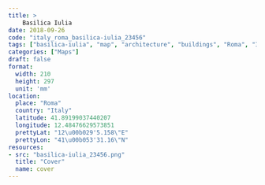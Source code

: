 ```yaml
---
title: > 
    Basilica Iulia
date: 2018-09-26
code: "italy_roma_basilica-iulia_23456"
tags: ["basilica-iulia", "map", "architecture", "buildings", "Roma", "Italy"]
categories: ["Maps"]
draft: false
format:
  width: 210
  height: 297
  unit: 'mm'
location:
  place: "Roma"
  country: "Italy"
  latitude: 41.89199037440207
  longitude: 12.48476629573851
  prettyLat: "12\u00b029'5.158\"E"
  prettyLon: "41\u00b053'31.16\"N"
resources:
- src: "basilica-iulia_23456.png"
  title: "Cover"
  name: cover
---
```

